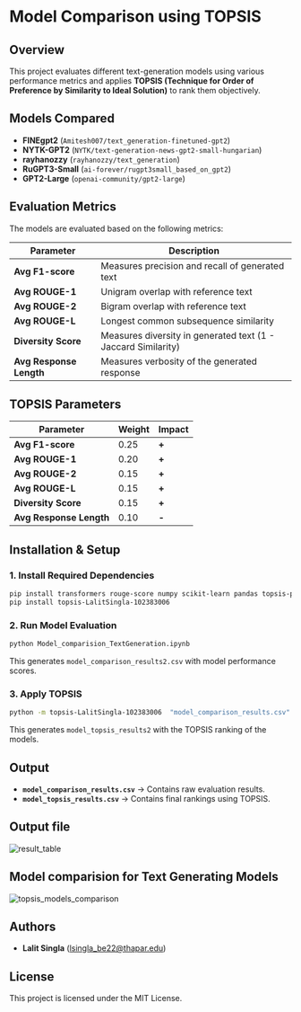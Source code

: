 # Model Comparison using TOPSIS

## Overview
This project evaluates different text-generation models using various performance metrics and applies **TOPSIS (Technique for Order of Preference by Similarity to Ideal Solution)** to rank them objectively.

## Models Compared
- **FINEgpt2** (`Amitesh007/text_generation-finetuned-gpt2`)
- **NYTK-GPT2** (`NYTK/text-generation-news-gpt2-small-hungarian`)
- **rayhanozzy** (`rayhanozzy/text_generation`)
- **RuGPT3-Small** (`ai-forever/rugpt3small_based_on_gpt2`)
- **GPT2-Large** (`openai-community/gpt2-large`)

## Evaluation Metrics
The models are evaluated based on the following metrics:

| Parameter               | Description |
|-------------------------|-------------|
| **Avg F1-score**        | Measures precision and recall of generated text |
| **Avg ROUGE-1**         | Unigram overlap with reference text |
| **Avg ROUGE-2**         | Bigram overlap with reference text |
| **Avg ROUGE-L**         | Longest common subsequence similarity |
| **Diversity Score**     | Measures diversity in generated text (1 - Jaccard Similarity) |
| **Avg Response Length** | Measures verbosity of the generated response |

## TOPSIS Parameters
| Parameter               | Weight | Impact |
|-------------------------|--------|--------|
| **Avg F1-score**        | 0.25   | **+**  |
| **Avg ROUGE-1**         | 0.20   | **+**  |
| **Avg ROUGE-2**         | 0.15   | **+**  |
| **Avg ROUGE-L**         | 0.15   | **+**  |
| **Diversity Score**     | 0.15   | **+**  |
| **Avg Response Length** | 0.10   | **-**  |

## Installation & Setup
### 1. Install Required Dependencies
```sh
pip install transformers rouge-score numpy scikit-learn pandas topsis-python
pip install topsis-LalitSingla-102383006 
```

### 2. Run Model Evaluation
```sh
python Model_comparision_TextGeneration.ipynb
```
This generates `model_comparison_results2.csv` with model performance scores.

### 3. Apply TOPSIS
```sh
python -m topsis-LalitSingla-102383006  "model_comparison_results.csv" "0.25,0.20,0.15,0.15,0.15,0.10" "+,+,+,+,+,-" "model_topsis_results"
```
This generates `model_topsis_results2` with the TOPSIS ranking of the models.

## Output
- **`model_comparison_results.csv`** → Contains raw evaluation results.
- **`model_topsis_results.csv`** → Contains final rankings using TOPSIS.

## Output file
![result_table](https://github.com/user-attachments/assets/39372c02-da0f-4217-b356-09918e9d01be)



## Model comparision for Text Generating Models
![topsis_models_comparison](https://github.com/user-attachments/assets/f5d1978b-e216-47a9-94c2-67ee62265508)


## Authors
- **Lalit Singla** (lsingla_be22@thapar.edu)

## License
This project is licensed under the MIT License.

